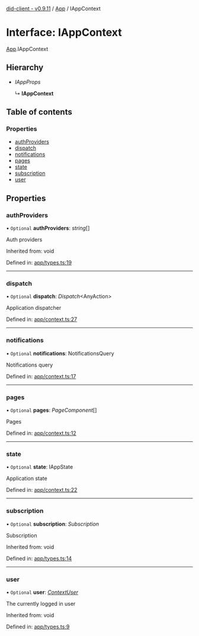 [did-client - v0.9.11](../README.md) / [App](../modules/app.md) / IAppContext

# Interface: IAppContext

[App](../modules/app.md).IAppContext

## Hierarchy

* *IAppProps*

  ↳ **IAppContext**

## Table of contents

### Properties

- [authProviders](app.iappcontext.md#authproviders)
- [dispatch](app.iappcontext.md#dispatch)
- [notifications](app.iappcontext.md#notifications)
- [pages](app.iappcontext.md#pages)
- [state](app.iappcontext.md#state)
- [subscription](app.iappcontext.md#subscription)
- [user](app.iappcontext.md#user)

## Properties

### authProviders

• `Optional` **authProviders**: *string*[]

Auth providers

Inherited from: void

Defined in: [app/types.ts:19](https://github.com/Puzzlepart/did/blob/dev/client/app/types.ts#L19)

___

### dispatch

• `Optional` **dispatch**: *Dispatch*<AnyAction\>

Application dispatcher

Defined in: [app/context.ts:27](https://github.com/Puzzlepart/did/blob/dev/client/app/context.ts#L27)

___

### notifications

• `Optional` **notifications**: NotificationsQuery

Notifications query

Defined in: [app/context.ts:17](https://github.com/Puzzlepart/did/blob/dev/client/app/context.ts#L17)

___

### pages

• `Optional` **pages**: *PageComponent*[]

Pages

Defined in: [app/context.ts:12](https://github.com/Puzzlepart/did/blob/dev/client/app/context.ts#L12)

___

### state

• `Optional` **state**: IAppState

Application state

Defined in: [app/context.ts:22](https://github.com/Puzzlepart/did/blob/dev/client/app/context.ts#L22)

___

### subscription

• `Optional` **subscription**: *Subscription*

Subscription

Inherited from: void

Defined in: [app/types.ts:14](https://github.com/Puzzlepart/did/blob/dev/client/app/types.ts#L14)

___

### user

• `Optional` **user**: [*ContextUser*](../classes/app.contextuser.md)

The currently logged in user

Inherited from: void

Defined in: [app/types.ts:9](https://github.com/Puzzlepart/did/blob/dev/client/app/types.ts#L9)
